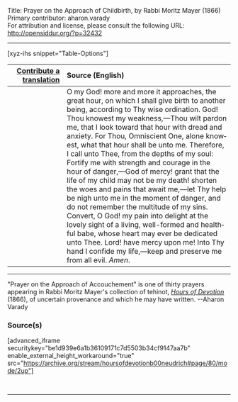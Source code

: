<html>
<head></head>
<body>
Title: Prayer on the Approach of Childbirth, by Rabbi Moritz Mayer (1866)<br />
Primary contributor: aharon.varady<br />
For attribution and license, please consult the following URL: <a href="http://opensiddur.org/?p=32432">http://opensiddur.org/?p=32432</a>
<p />
<hr />

[xyz-ihs snippet="Table-Options"]<table style="margin-left: auto; margin-right: auto;" class="draggable">
<thead><tr><th id="x" style="text-align: right;"><a href="/translate/" target="_blank" rel="noopener">Contribute a translation</a></th><th style="text-align: left;">Source (English)</th></tr></thead>
<tbody>
<tr><td style="vertical-align:top;" width="25%">
<div class="liturgy" lang="he">

</span></div></td>
 
<td style="vertical-align:top;">
<div class="english" lang="en">
O my God! more and more it approaches, the great hour, on which I shall give birth to another being, according to Thy wise ordination. God! Thou knowest my weakness,—Thou wilt pardon me, that I look toward that hour with dread and anxiety. For Thou, Omniscient One, alone knowest, what that hour shall be unto me. Therefore, I call unto Thee, from the depths of my soul: Fortify me with strength and courage in the hour of danger,—God of mercy! grant that the life of my child may not be my death! shorten the woes and pains that await me,—let Thy help be nigh unto me in the moment of danger, and do not remember the multitude of my sins. Convert, O God! my pain into delight at the lovely sight of a living, well-formed and healthful babe, whose heart may ever be dedicated unto Thee. Lord! have mercy upon me! Into Thy hand I confide my life,—keep and preserve me from all evil. <em>Amen</em>. 
</div></td></tr>
</tbody></table>

<hr />

"Prayer on the Approach of Accouchement" is one of thirty prayers appearing in Rabbi Moritz Mayer's collection of tehinot, <em><a href="/?p=3692">Hours of Devotion</a></em> (1866), of uncertain provenance and which he may have written. --Aharon Varady

<h3>Source(s)</h3>

[advanced_iframe securitykey="be1d939e6a1b36109171c7d5503b34cf9147aa7b" enable_external_height_workaround="true" src="https://archive.org/stream/hoursofdevotionb00neudrich#page/80/mode/2up"]

&nbsp;

<hr />

&nbsp;
</body>
</html>
